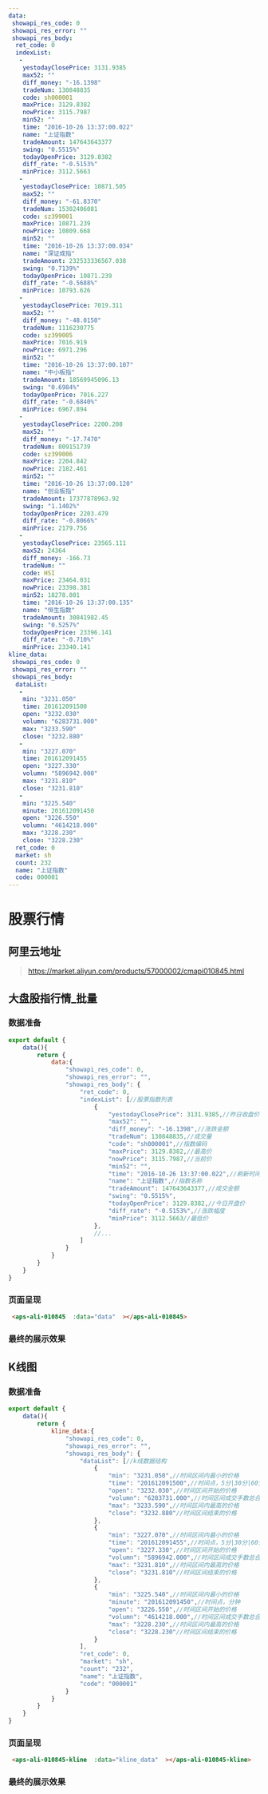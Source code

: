 ```yaml
---
data: 
 showapi_res_code: 0
 showapi_res_error: ""
 showapi_res_body: 
  ret_code: 0
  indexList: 
   - 
    yestodayClosePrice: 3131.9385
    max52: ""
    diff_money: "-16.1398"
    tradeNum: 130848835
    code: sh000001
    maxPrice: 3129.8382
    nowPrice: 3115.7987
    min52: ""
    time: "2016-10-26 13:37:00.022"
    name: "上证指数"
    tradeAmount: 147643643377
    swing: "0.5515%"
    todayOpenPrice: 3129.8382
    diff_rate: "-0.5153%"
    minPrice: 3112.5663
   - 
    yestodayClosePrice: 10871.505
    max52: ""
    diff_money: "-61.8370"
    tradeNum: 15302406081
    code: sz399001
    maxPrice: 10871.239
    nowPrice: 10809.668
    min52: ""
    time: "2016-10-26 13:37:00.034"
    name: "深证成指"
    tradeAmount: 232533336567.038
    swing: "0.7139%"
    todayOpenPrice: 10871.239
    diff_rate: "-0.5688%"
    minPrice: 10793.626
   - 
    yestodayClosePrice: 7019.311
    max52: ""
    diff_money: "-48.0150"
    tradeNum: 1116230775
    code: sz399005
    maxPrice: 7016.919
    nowPrice: 6971.296
    min52: ""
    time: "2016-10-26 13:37:00.107"
    name: "中小板指"
    tradeAmount: 18569945096.13
    swing: "0.6984%"
    todayOpenPrice: 7016.227
    diff_rate: "-0.6840%"
    minPrice: 6967.894
   - 
    yestodayClosePrice: 2200.208
    max52: ""
    diff_money: "-17.7470"
    tradeNum: 809151739
    code: sz399006
    maxPrice: 2204.842
    nowPrice: 2182.461
    min52: ""
    time: "2016-10-26 13:37:00.120"
    name: "创业板指"
    tradeAmount: 17377878963.92
    swing: "1.1402%"
    todayOpenPrice: 2203.479
    diff_rate: "-0.8066%"
    minPrice: 2179.756
   - 
    yestodayClosePrice: 23565.111
    max52: 24364
    diff_money: -166.73
    tradeNum: ""
    code: HSI
    maxPrice: 23464.031
    nowPrice: 23398.381
    min52: 18278.801
    time: "2016-10-26 13:37:00.135"
    name: "恒生指数"
    tradeAmount: 30841982.45
    swing: "0.5257%"
    todayOpenPrice: 23396.141
    diff_rate: "-0.710%"
    minPrice: 23340.141
kline_data: 
 showapi_res_code: 0
 showapi_res_error: ""
 showapi_res_body: 
  dataList: 
   - 
    min: "3231.050"
    time: 201612091500
    open: "3232.030"
    volumn: "6283731.000"
    max: "3233.590"
    close: "3232.880"
   - 
    min: "3227.070"
    time: 201612091455
    open: "3227.330"
    volumn: "5896942.000"
    max: "3231.810"
    close: "3231.810"
   - 
    min: "3225.540"
    minute: 201612091450
    open: "3226.550"
    volumn: "4614218.000"
    max: "3228.230"
    close: "3228.230"
  ret_code: 0
  market: sh
  count: 232
  name: "上证指数"
  code: 000001
---
```

# 股票行情

## 阿里云地址
> https://market.aliyun.com/products/57000002/cmapi010845.html

## 大盘股指行情_批量

### 数据准备

```js
export default {
    data(){
        return {
            data:{
                "showapi_res_code": 0,
                "showapi_res_error": "",
                "showapi_res_body": {
                    "ret_code": 0,
                    "indexList": [//股票指数列表
                        {
                            "yestodayClosePrice": 3131.9385,//昨日收盘价
                            "max52": "",
                            "diff_money": "-16.1398",//涨跌金额
                            "tradeNum": 130848835,//成交量
                            "code": "sh000001",//指数编码
                            "maxPrice": 3129.8382,//最高价
                            "nowPrice": 3115.7987,//当前价
                            "min52": "",
                            "time": "2016-10-26 13:37:00.022",//刷新时间
                            "name": "上证指数",//指数名称
                            "tradeAmount": 147643643377,//成交金额
                            "swing": "0.5515%",
                            "todayOpenPrice": 3129.8382,//今日开盘价
                            "diff_rate": "-0.5153%",//涨跌幅度
                            "minPrice": 3112.5663//最低价
                        },
                        //...
                    ]
                }
            }
        }
    }
}
```

### 页面呈现

```html 
 <aps-ali-010845  :data="data"  ></aps-ali-010845> 
```

### 最终的展示效果

 <aps-ali-010845  :data="$frontmatter.data"  class="mt-10"  ></aps-ali-010845> 

## K线图

### 数据准备

```js 
export default {
    data(){
        return {
            kline_data:{
                "showapi_res_code": 0,
                "showapi_res_error": "",
                "showapi_res_body": {
                    "dataList": [//k线数据结构
                        {
                            "min": "3231.050",//时间区间内最小的价格
                            "time": "201612091500",//时间点，5分|30分|60分k线时，此时间返回到分钟级别。day|week|month的k线时，时间返回到天级别。
                            "open": "3232.030",//时间区间开始的价格
                            "volumn": "6283731.000",//时间区间成交手数总合
                            "max": "3233.590",//时间区间内最高的价格
                            "close": "3232.880"//时间区间结束的价格
                        },
                        {
                            "min": "3227.070",//时间区间内最小的价格
                            "time": "201612091455",//时间点，5分|30分|60分k线时，此时间返回到分钟级别。day|week|month的k线时，时间返回到天级别。
                            "open": "3227.330",//时间区间开始的价格
                            "volumn": "5896942.000",//时间区间成交手数总合
                            "max": "3231.810",//时间区间内最高的价格
                            "close": "3231.810"//时间区间结束的价格
                        },
                        {
                            "min": "3225.540",//时间区间内最小的价格
                            "minute": "201612091450",//时间点，分钟
                            "open": "3226.550",//时间区间开始的价格
                            "volumn": "4614218.000",//时间区间成交手数总合
                            "max": "3228.230",//时间区间内最高的价格
                            "close": "3228.230"//时间区间结束的价格
                        } 
                    ],
                    "ret_code": 0,
                    "market": "sh",
                    "count": "232",
                    "name": "上证指数",
                    "code": "000001"
                }
            }
        }
    }
}
```

### 页面呈现

```html 
 <aps-ali-010845-kline  :data="kline_data"  ></aps-ali-010845-kline> 
```

### 最终的展示效果

 <aps-ali-010845-kline  :data="$frontmatter.kline_data"  class="mt-10"  ></aps-ali-010845-kline> 

 <style>
table{
    margin:0;
    border-collapse: collapse;
}
thead {
    display: table-header-group;
    vertical-align: middle;
    border-color: inherit;
}
</style>